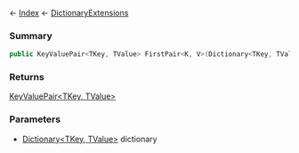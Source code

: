 ← [Index](Api-Index) ← [DictionaryExtensions](System.Collections.Generic.DictionaryExtensions)

### Summary

```csharp
public KeyValuePair<TKey, TValue> FirstPair<K, V>(Dictionary<TKey, TValue> dictionary)
```

### Returns

[KeyValuePair<TKey, TValue>](System.Collections.Generic.KeyValuePair`2)

### Parameters

* [Dictionary<TKey, TValue>](System.Collections.Generic.Dictionary`2) dictionary
